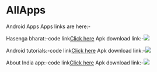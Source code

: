 # AllApps
Android Apps
Apps links are here:-
 
 Hasenga bharat:-code link<a href="https://github.com/vikashumain/IndianComedyapp">Click here</a> Apk download link:-<a href=""><img src="https://github.com/vikashumain/AllApps/blob/master/bfue668ts8ne0msmtv7w_400x400.jpeg"/></a>
 
 Android tutorials:-code link<a href="https://github.com/vikashumain/Lastreader">Click here</a> Apk download link:-<a href=""><img src="https://github.com/vikashumain/AllApps/blob/master/bfue668ts8ne0msmtv7w_400x400.jpeg"/></a>
 
 About India app:-code link<a href="https://github.com/vikashumain/Lastreader">Click here</a> Apk download link:-<a href=""><img src="https://github.com/vikashumain/AllApps/blob/master/bfue668ts8ne0msmtv7w_400x400.jpeg"/></a>

